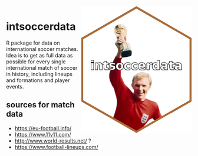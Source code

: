 <img src = "hex_sticker/hex_sticker.png" align = "right" width = "300"/>


# intsoccerdata
R package for data on international soccer matches. Idea is to get as full data as possible for every single international match of soccer in history, including lineups and formations and player events.


## sources for match data

- https://eu-football.info/
- https://www.11v11.com/
- http://www.world-results.net/ ?
- https://www.football-lineups.com/
